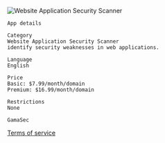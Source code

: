 ![Website Application Security Scanner](https://raw.github.com/GamaSec/GamaScan/master/public/images/200.png "Website Application Security Scanner")

    
    App details
	
    Category	
    Website Application Security Scanner
    identify security weaknesses in web applications.
    
    Language
    English

    Price
    Basic: $7.99/month/domain
    Premium: $16.99/month/domain

    Restrictions
    None

    GamaSec

[Terms of service](https://www.gamasec.com/TermsOfUse.aspx)

